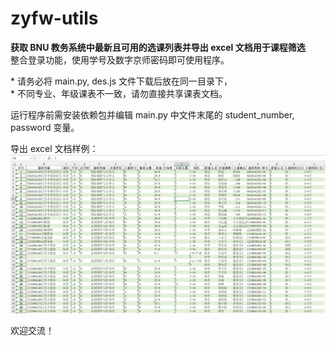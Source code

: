 # zyfw-utils
**获取 BNU 教务系统中最新且可用的选课列表并导出 excel 文档用于课程筛选**  
整合登录功能，使用学号及数字京师密码即可使用程序。
  
  
\* 请务必将 main.py, des.js 文件下载后放在同一目录下，  
\* 不同专业、年级课表不一致，请勿直接共享课表文档。  
  
  
运行程序前需安装依赖包并编辑 main.py 中文件末尾的 student_number, password 变量。
  
  
  
导出 excel 文档样例：  
![sample](./assest/sample.png)
  
  
欢迎交流！
